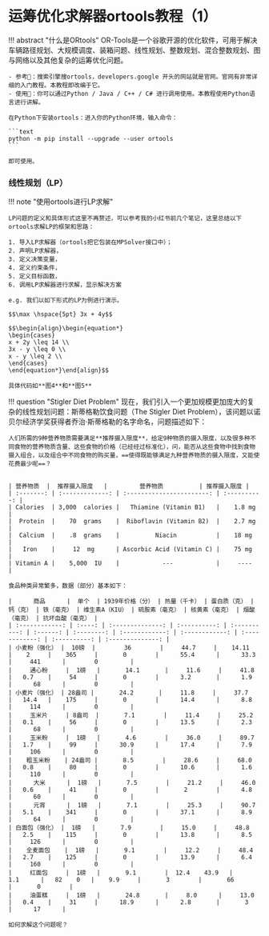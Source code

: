 # 运筹优化求解器ortools教程（1）

!!! abstract "什么是ORtools"
    OR-Tools是一个谷歌开源的优化软件，可用于解决车辆路径规划、大规模调度、装箱问题、线性规划、整数规划、混合整数规划、图与网络以及其他复杂的运筹优化问题。

    - 参考🔗：搜索引擎搜ortools，developers.google 开头的网站就是官网。官网有非常详细的入门教程。本教程即改编于它。
    - 使用🔧：你可以通过Python / Java / C++ / C# 进行调用使用。本教程使用Python语言进行讲解。

    在Python下安装ortools：进入你的Python环境，输入命令：

    ```text
    python -m pip install --upgrade --user ortools
    ```

    即可使用。


### 线性规划（LP）

!!! note "使用ortools进行LP求解"
    
    LP问题的定义和具体形式这里不再赘述，可以参考我的小红书前几个笔记，这里总结以下ortools求解LP的框架和思路：

    1. 导入LP求解器（ortools把它包装在MPSolver接口中）；
    2. 声明LP求解器，
    3. 定义决策变量，
    4. 定义约束条件，
    5. 定义目标函数，
    6. 调用LP求解器进行求解，显示解决方案

    e.g. 我们以如下形式的LP为例进行演示。

    $$\max \hspace{5pt} 3x + 4y$$

    $$\begin{align}\begin{equation*}
    \begin{cases}
    x + 2y \leq 14 \\
    3x - y \leq 0 \\
    x - y \leq 2 \\
    \end{cases}
    \end{equation*}\end{align}$$

    具体代码如**图4**和**图5**

!!! question "Stigler Diet Problem"
    现在，我们引入一个更加规模更加庞大的复杂的线性规划问题：斯蒂格勒饮食问题（The Stigler Diet Problem），该问题以诺贝尔经济学奖获得者乔治·斯蒂格勒的名字命名，问题描述如下：

    人们所需的9种营养物质需要满足**推荐摄入限度**，给定9种物质的摄入限度，以及很多种不同食物的营养物质含量、这些食物的价格（已经经过标准化），问，能否从这些食物中找到食物摄入组合，以及组合中不同食物的购买量，==使得既能够满足九种营养物质的摄入限度，又能使花费最少呢==？

    
    | 营养物质  |  推荐摄入限度   |         营养物质          | 推荐摄入限度 |
    | :-------: | :-------------: | :-----------------------: | :----------: |
    | Calories  | 3,000  calories |   Thiamine (Vitamin B1)   |    1.8 mg    |
    |  Protein  |    70  grams    |  Riboflavin (Vitamin B2)  |    2.7 mg    |
    |  Calcium  |    .8  grams    |          Niacin           |    18 mg     |
    |   Iron    |     12  mg      | Ascorbic Acid (Vitamin C) |    75 mg     |
    | Vitamin A |    5,000  IU    |            ---            |     ----     |

    食品种类异常繁多，数据（部分）基本如下：

    |      商品      |  单个  | 1939年价格（分） | 热量（千卡） | 蛋白质（克） | 钙（克） | 铁（毫克） | 维生素A（KIU） | 硫胺素（毫克） | 核黄素（毫克） | 烟酸（毫克） | 抗坏血酸（毫克） |
    | :------------: | :----: | :--------------: | :----------: | :----------: | :------: | :--------: | :------------: | :------------: | :------------: | :----------: | :--------------: |
    | 小麦粉（强化） |  10磅  |        36        |     44.7     |    14.11     |    2     |    365     |       0        |      55.4      |      33.3      |     441      |        0         |
    |     通心粉     |  1磅   |       14.1       |     11.6     |     41.8     |   0.7    |     54     |       0        |      3.2       |      1.9       |      68      |        0         |
    | 小麦片（强化） | 28盎司 |       24.2       |     11.8     |     37.7     |   14.4   |    175     |       0        |      14.4      |      8.8       |     114      |        0         |
    |     玉米片     | 8盎司  |       7.1        |     11.4     |     25.2     |   0.1    |     56     |       0        |      13.5      |      2.3       |      68      |        0         |
    |     玉米粉     |  1磅   |       4.6        |     36.0     |     89.7     |   1.7    |     99     |      30.9      |      17.4      |      7.9       |     106      |        0         |
    |    粗玉米粉    | 24盎司 |       8.5        |     28.6     |     68.0     |   0.8    |     80     |       0        |      10.6      |      1.6       |     110      |        0         |
    |      大米      |  1磅   |       7.5        |     21.2     |     46.0     |   0.6    |     41     |       0        |       2        |      4.8       |      60      |        0         |
    |      元宵      |  1磅   |       7.1        |     25.3     |     90.7     |   5.1    |    341     |       0        |      37.1      |      8.9       |      64      |        0         |
    | 白面包（强化） |  1磅   |       7.9        |     15.0     |     48.8     |   2.5    |    115     |       0        |      13.8      |      8.5       |     126      |        0         |
    |    全麦面包    |  1磅   |       9.1        |     12.2     |     48.4     |   2.7    |    125     |       0        |      13.9      |      6.4       |     160      |        0         |
    |     红面包     |  1磅   |       9.1        |  12.4	43.9   |     1.1      |   82	0   |    9.9     |       3        |       66       |       0        |
    |     油蛋糕     |  1磅   |       24.8       |     8.0      |     13.0     |   0.4    |     31     |      18.9      |      2.8       |       3        |      17      |

    如何求解这个问题呢？







